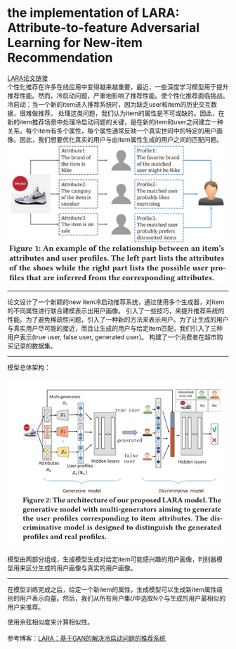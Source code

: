 # the implementation of LARA: Attribute-to-feature Adversarial Learning for New-item Recommendation
<a href = "https://github.com/changfengsun/LARA. ">LARA论文链接</a><br>
个性化推荐在许多在线应用中变得越来越重要，最近，一些深度学习模型用于提升推荐性能。然而，冷启动问题，严重地影响了推荐性能。使个性化推荐面临挑战。
冷启动：当一个新的item进入推荐系统时，因为缺乏user和item的历史交互数据，很难做推荐。
处理这类问题，我们认为item的属性是不可或缺的。因此，在新的item推荐场景中处理冷启动问题的关键，是在新的item和user之间建立一种关系。每个item有多个属性，每个属性通常反映一个真实世间中的特定的用户画像。因此，我们想要优化真实的用户与由item属性生成的用户之间的匹配问题。
<img src = "LARA/5_picture/图片1.png"><br>

<hr>
论文设计了一个新颖的new item冷启动推荐系统，通过使用多个生成器，对item的不同属性进行联合建模表示出用户画像。
引入了一些技巧，来提升推荐系统的性能。为了避免稀疏性问题，引入了一种新的方法来表示用户。为了让生成的用户与真实用户尽可能的接近，而且让生成的用户与给定item匹配，我们引入了三种用户表示(true user, false user, generated user)。
构建了一个消费者在超市购买记录的数据集。

<hr>
模型总体架构：<br><br>
<img src = "LARA/5_picture/图片2.png"><br><br>
模型由两部分组成，生成模型生成对给定item可能感兴趣的用户画像，判别器模型用来区分生成的用户画像与真实的用户画像。
<hr>

在模型训练完成之后，给定一个新item的属性，生成模型可以生成新item属性级别的用户表示向量。然后，我们从所有用户集𝑈中选取N个与生成的用户最相似的用户来推荐。

使用余弦相似度来计算相似性。
<br>
<br>
参考博客：<a href = "https://blog.csdn.net/zuzhiang/article/details/105412789">LARA：基于GAN的解决冷启动问题的推荐系统</a><br>







